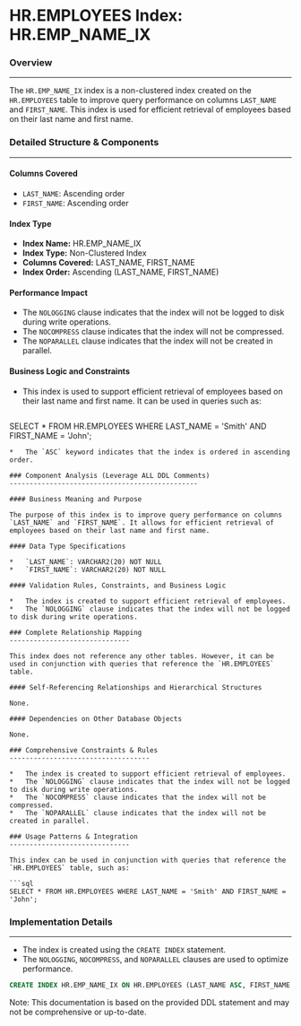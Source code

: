 **HR.EMPLOYEES Index: HR.EMP_NAME_IX**
=====================================

### Overview
----------------

The `HR.EMP_NAME_IX` index is a non-clustered index created on the `HR.EMPLOYEES` table to improve query performance on columns `LAST_NAME` and `FIRST_NAME`. This index is used for efficient retrieval of employees based on their last name and first name.

### Detailed Structure & Components
-----------------------------------

#### Columns Covered

*   `LAST_NAME`: Ascending order
*   `FIRST_NAME`: Ascending order

#### Index Type

*   **Index Name:** HR.EMP_NAME_IX
*   **Index Type:** Non-Clustered Index
*   **Columns Covered:** LAST_NAME, FIRST_NAME
*   **Index Order:** Ascending (LAST_NAME, FIRST_NAME)

#### Performance Impact

*   The `NOLOGGING` clause indicates that the index will not be logged to disk during write operations.
*   The `NOCOMPRESS` clause indicates that the index will not be compressed.
*   The `NOPARALLEL` clause indicates that the index will not be created in parallel.

#### Business Logic and Constraints

*   This index is used to support efficient retrieval of employees based on their last name and first name. It can be used in queries such as:
    ```sql
SELECT * FROM HR.EMPLOYEES WHERE LAST_NAME = 'Smith' AND FIRST_NAME = 'John';
```
*   The `ASC` keyword indicates that the index is ordered in ascending order.

### Component Analysis (Leverage ALL DDL Comments)
-----------------------------------------------

#### Business Meaning and Purpose

The purpose of this index is to improve query performance on columns `LAST_NAME` and `FIRST_NAME`. It allows for efficient retrieval of employees based on their last name and first name.

#### Data Type Specifications

*   `LAST_NAME`: VARCHAR2(20) NOT NULL
*   `FIRST_NAME`: VARCHAR2(20) NOT NULL

#### Validation Rules, Constraints, and Business Logic

*   The index is created to support efficient retrieval of employees.
*   The `NOLOGGING` clause indicates that the index will not be logged to disk during write operations.

### Complete Relationship Mapping
------------------------------

This index does not reference any other tables. However, it can be used in conjunction with queries that reference the `HR.EMPLOYEES` table.

#### Self-Referencing Relationships and Hierarchical Structures

None.

#### Dependencies on Other Database Objects

None.

### Comprehensive Constraints & Rules
-----------------------------------

*   The index is created to support efficient retrieval of employees.
*   The `NOLOGGING` clause indicates that the index will not be logged to disk during write operations.
*   The `NOCOMPRESS` clause indicates that the index will not be compressed.
*   The `NOPARALLEL` clause indicates that the index will not be created in parallel.

### Usage Patterns & Integration
------------------------------

This index can be used in conjunction with queries that reference the `HR.EMPLOYEES` table, such as:

```sql
SELECT * FROM HR.EMPLOYEES WHERE LAST_NAME = 'Smith' AND FIRST_NAME = 'John';
```

### Implementation Details
------------------------

*   The index is created using the `CREATE INDEX` statement.
*   The `NOLOGGING`, `NOCOMPRESS`, and `NOPARALLEL` clauses are used to optimize performance.

```sql
CREATE INDEX HR.EMP_NAME_IX ON HR.EMPLOYEES (LAST_NAME ASC, FIRST_NAME ASC) NOLOGGING NOPARALLEL;
```

Note: This documentation is based on the provided DDL statement and may not be comprehensive or up-to-date.